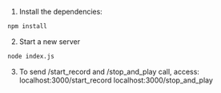 1. Install the dependencies:
```sh
npm install
```
2. Start a new server
```sh
node index.js
```
3. To send /start_record and /stop_and_play call, access:
localhost:3000/start_record
localhost:3000/stop_and_play
